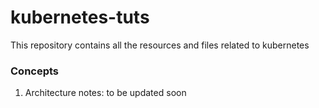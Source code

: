 # kubernetes-tuts

This repository contains all the resources and files related to kubernetes

### Concepts

1. Architecture notes: to be updated soon
